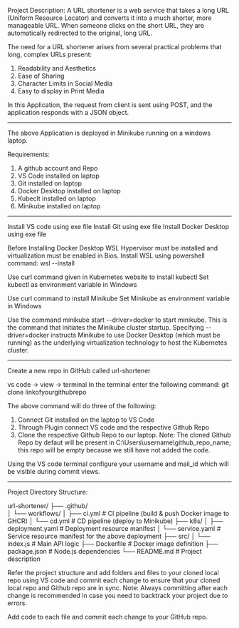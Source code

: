 Project Description:
A URL shortener is a web service that takes a long URL (Uniform Resource Locator) and converts it into a much shorter, more manageable URL. When someone clicks on the short URL, they are automatically redirected to the original, long URL.

The need for a URL shortener arises from several practical problems that long, complex URLs present:
1. Readability and Aesthetics
2. Ease of Sharing 
3. Character Limits in Social Media
4. Easy to display in Print Media

In this Application, the request from client is sent using POST, and the application responds with a JSON object.
_______________________________________________________________________________

The above Application is deployed in Minikube running on a windows laptop.

Requirements:
1. A github account and Repo
2. VS Code installed on laptop
3. Git installed on laptop
4. Docker Desktop installed on laptop
5. Kubeclt installed on laptop
6. Minikube installed on laptop
_______________________________________________________________________________

Install VS code using exe file
Install Git using exe file
Install Docker Desktop using exe file

Before Installing Docker Desktop WSL Hypervisor must be installed and virtualization must be enabled in Bios.
Install WSL using powershell command: wsl --install

Use curl command given in Kubernetes website to install kubectl
Set kubectl as environment variable in Windows

Use curl command to install Minikube
Set Minikube as environment variable in Windows

Use the command minikube start --driver=docker to start minikube.
This is the command that initiates the Minikube cluster startup. Specifying --driver=docker instructs Minikube to use Docker Desktop (which must be running) as the underlying virtualization technology to host the Kubernetes cluster.
_______________________________________________________________________________

Create a new repo in GitHub called url-shortener

vs code -> view -> terminal
In the terminal enter the following command:
git clone linkofyourgithubrepo

The above command will do three of the following:
1. Connect Git installed on the laptop to VS Code
2. Through Plugin connect VS code and the respective Github Repo
3. Clone the respective Github Repo to our laptop.
Note: The cloned Github Repo by defaut will be present in C:\Users\username\github_repo_name; this repo will be empty because we still have not added the code.

Using the VS code terminal configure your username and mail_id which will be visible during commit views.
_______________________________________________________________________________

Project Directory Structure:

url-shortener/
├── .github/                     
│   └── workflows/
│       ├── ci.yml         # CI pipeline (build & push Docker image to GHCR)
│       └── cd.yml         # CD pipeline (deploy to Minikube)
├── k8s/
│   ├── deployment.yaml    # Deployment resource manifest
│   └── service.yaml       # Service resource manifest for the above deployment
├── src/
│   └── index.js           # Main API logic
├── Dockerfile             # Docker image definition
├── package.json           # Node.js dependencies
└── README.md              # Project description

Refer the project structure and add folders and files to your cloned local repo using VS code and commit each change to ensure that your cloned local repo and Github repo are in sync.
Note: Always committing after each change is recommended in case you need to backtrack your project due to errors.

Add code to each file and commit each change to your GitHub repo.

